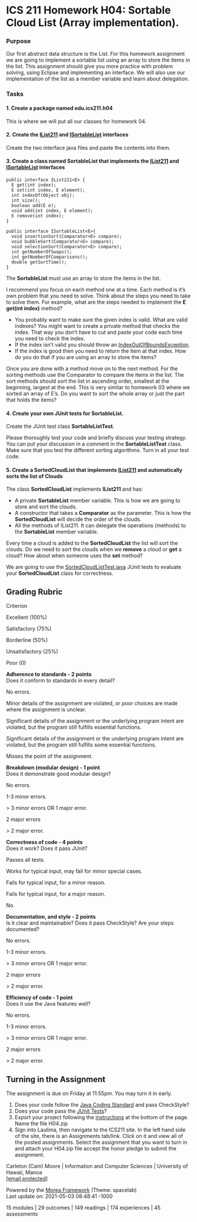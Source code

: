 ICS 211 Homework H04: Sortable Cloud List (Array implementation).
=================================================================

### Purpose

Our first abstract data structure is the List. For this homework assignment we are going to implement a sortable list using an array to store the items in the list. This assignment should give you more practice with problem solving, using Eclipse and implementing an interface. We will also use our implementation of the list as a member variable and learn about delegation.

### Tasks

#### 1\. Create a package named edu.ics211.h04

This is where we will put all our classes for homework 04.

#### 2\. Create the [IList211](IList211.java) and [ISortableList](ISortableList.java) interfaces

Create the two interface java files and paste the contents into them.

#### 3\. Create a class named SortableList that implements the [IList211](IList211.java) and [ISortableList](ISortableList.java) interfaces

    public interface IList211<E> {
      E get(int index);
      E set(int index, E element);
      int indexOf(Object obj);
      int size();
      boolean add(E e);
      void add(int index, E element);
      E remove(int index);
    }
    
    public interface ISortableList<E>{
      void insertionSort(Comparator<E> compare);
      void bubbleSort(Comparator<E> compare);
      void selectionSort(Comparator<E> compare);
      int getNumberOfSwaps();
      int getNumberOfComparisons();
      double getSortTime();
    }

The **SortableList** must use an array to store the items in the list.

I recommend you focus on each method one at a time. Each method is it’s own problem that you need to solve. Think about the steps you need to take to solve them. For example, what are the steps needed to implement the **E get(int index)** method?

*   You probably want to make sure the given index is valid. What are valid indexes? You might want to create a private method that checks the index. That way you don’t have to cut and paste your code each time you need to check the index.
*   If the index isn’t valid you should throw an [IndexOutOfBoundsException](https://docs.oracle.com/javase/8/docs/api/java/lang/IndexOutOfBoundsException.html).
*   If the index is good then you need to return the item at that index. How do you do that if you are using an array to store the items?

Once you are done with a method move on to the next method. For the sorting methods use the Comparator to compare the items in the list. The sort methods should sort the list in ascending order, smallest at the beginning, largest at the end. This is very similar to homework 03 where we sorted an array of E’s. Do you want to sort the whole array or just the part that holds the items?

#### 4\. Create your own JUnit tests for SortableList.

Create the JUnit test class **SortableListTest**.

Please thoroughly test your code and briefly discuss your testing strategy. You can put your discussion in a comment in the **SortableListTest** class. Make sure that you test the different sorting algorithms. Turn in all your test code.

#### 5\. Create a SortedCloudList that implements [IList211](IList211.java) and automatically sorts the list of Clouds

The class **SortedCloudList** implements **IList211<Cloud>** and has:

*   A private **SortableList<Cloud>** member variable. This is how we are going to store and sort the clouds.
*   A constructor that takes a **Comparator<Cloud>** as the parameter. This is how the **SortedCloudList** will decide the order of the clouds.
*   All the methods of IList211. It can delegate the operations (methods) to the **SortableList** member variable.

Every time a cloud is added to the **SortedCloudList** the list will sort the clouds. Do we need to sort the clouds when we **remove** a cloud or **get** a cloud? How about when someone uses the **set** method?

We are going to use the [SortedCloudListTest.java](SortedCloudListTest.java) JUnit tests to evaluate your **SortedCloudList** class for correctness.

Grading Rubric
--------------

Criterion

Excellent (100%)

Satisfactory (75%)

Borderline (50%)

Unsatisfactory (25%)

Poor (0)

**Adherence to standards - 2 points**  
Does it conform to standards in every detail?

No errors.

Minor details of the assignment are violated, or poor choices are made where the assignment is unclear.

Significant details of the assignment or the underlying program intent are violated, but the program still fulfills essential functions.

Significant details of the assignment or the underlying program intent are violated, but the program still fulfills some essential functions.

Misses the point of the assignment.

**Breakdown (modular design) - 1 point**  
Does it demonstrate good modular design?

No errors.

1-3 minor errors.

\> 3 minor errors OR 1 major error.

2 major errors

\> 2 major error.

**Correctness of code - 4 points**  
Does it work? Does it pass JUnit?

Passes all tests.

Works for typical input, may fail for minor special cases.

Fails for typical input, for a minor reason.

Fails for typical input, for a major reason.

No.

**Documentation, and style - 2 points**  
Is it clear and maintainable? Does it pass CheckStyle? Are your steps documented?

No errors.

1-3 minor errors.

\> 3 minor errors OR 1 major error.

2 major errors

\> 2 major error.

**Efficiency of code - 1 point**  
Does it use the Java features well?

No errors.

1-3 minor errors.

\> 3 minor errors OR 1 major error.

2 major errors

\> 2 major error.

Turning in the Assignment
-------------------------

The assignment is due on Friday at 11:55pm. You may turn it in early.

1.  Does your code follow the [Java Coding Standard](/morea/010.introduction/reading-java-coding-standard.html) and pass CheckStyle?
2.  Does your code pass the [JUnit Tests](SortedCloudListTest.java)?
3.  Export your project following the [instructions](../030.oop/experience-H02-clouds#turning-in-the-assignment) at the bottom of the page. Name the file H04.zip
4.  Sign into Laulima, then navigate to the ICS211 site. In the left hand side of the site, there is an Assignments tab/link. Click on it and view all of the posted assignments. Select the assignment that you want to turn in and attach your H04.zip file accept the honor pledge to submit the assignment.

Carleton (Cam) Moore | Information and Computer Sciences | University of Hawaii, Manoa  
[\[email protected\]](/cdn-cgi/l/email-protection#d3b0bebcbca1b693bbb2a4b2babafdb6b7a6)  

Powered by the [Morea Framework](https://morea-framework.github.io/) (Theme: spacelab)  
Last update on: 2021-05-03 08:48:41 -1000

15 modules | 29 outcomes | 149 readings | 174 experiences | 45 assessments
